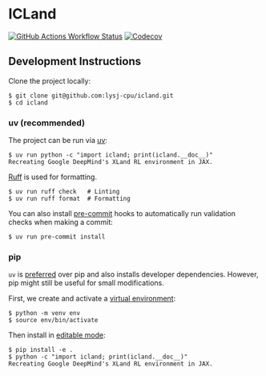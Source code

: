 # ICLand

[![GitHub Actions Workflow Status](https://img.shields.io/github/actions/workflow/status/lysj-cpu/icland/pytest.yml?style=flat-square)](https://github.com/lysj-cpu/icland/actions/workflows/pytest.yml)
[![Codecov](https://img.shields.io/codecov/c/github/lysj-cpu/icland?style=flat-square)](https://app.codecov.io/github/lysj-cpu/icland)

## Development Instructions

Clone the project locally:

```shell
$ git clone git@github.com:lysj-cpu/icland.git
$ cd icland
```

### uv (recommended)

The project can be run via [uv](https://docs.astral.sh/uv/):

```shell
$ uv run python -c "import icland; print(icland.__doc__)"
Recreating Google DeepMind's XLand RL environment in JAX.
```

[Ruff](https://docs.astral.sh/ruff/) is used for formatting.

```shell
$ uv run ruff check   # Linting
$ uv run ruff format  # Formatting
```

You can also install [pre-commit](https://pre-commit.com/) hooks to automatically run validation checks when making a commit:

```shell
$ uv run pre-commit install
```

### pip

`uv` is [preferred](https://docs.astral.sh/uv/#highlights) over pip and also installs developer dependencies. However, pip might still be useful for small modifications.

First, we create and activate a [virtual environment](https://docs.python.org/3/library/venv.html):

```shell
$ python -m venv env
$ source env/bin/activate
```


Then install in [editable mode](https://pip.pypa.io/en/stable/topics/local-project-installs/#editable-installs):

```shell
$ pip install -e .
$ python -c "import icland; print(icland.__doc__)"
Recreating Google DeepMind's XLand RL environment in JAX.
```
